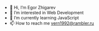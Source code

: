 - 👋 Hi, I’m Egor Zhigarev
- 👀 I’m interested in Web Development
- 🌱 I’m currently learning JavaScript
- 📫 How to reach me vern1992@rambler.ru

<!---
EgorZhi/EgorZhi is a ✨ special ✨ repository because its `README.md` (this file) appears on your GitHub profile.
You can click the Preview link to take a look at your changes.
--->
